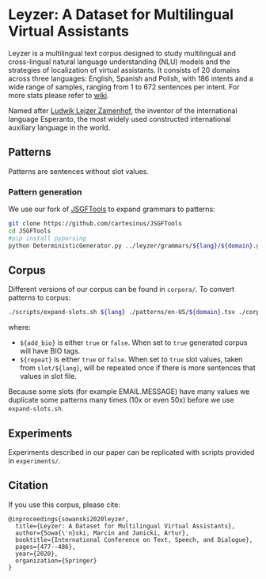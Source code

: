 # Leyzer: A Dataset for Multilingual Virtual Assistants

Leyzer is a multilingual text corpus designed to study multilingual and cross-lingual natural language understanding (NLU) models and the strategies of localization of virtual assistants. It consists of 20 domains across three languages: English, Spanish and Polish, with 186 intents and a wide range of samples, ranging from 1 to 672 sentences per intent. For more stats please refer to [wiki](https://github.com/cartesinus/leyzer/wiki).

Named after [Ludwik Lejzer Zamenhof](https://en.wikipedia.org/wiki/L._L._Zamenhof), the inventor of the international language Esperanto, the most widely used constructed international auxiliary language in the world.

## Patterns

Patterns are sentences without slot values.

### Pattern generation

We use our fork of [JSGFTools](https://github.com/cartesinus/JSGFTools) to expand grammars to patterns:
```bash
git clone https://github.com/cartesinus/JSGFTools
cd JSGFTools
#pip install pyparsing
python DeterministicGenerator.py ../leyzer/grammars/${lang}/${domain}.gram > ../leyzer/patterns/${lang}/${domain}.tsv
```

## Corpus

Different versions of our corpus can be found in `corpora/`. To convert patterns to corpus:
```bash
./scripts/expand-slots.sh ${lang} ./patterns/en-US/${domain}.tsv ./corpora/0.1.0/${domain}.tsv ${add_bio} ${repeat}
```
where:
- `${add_bio}` is either `true` or `false`. When set to `true` generated corpus will have BIO tags.
- `${repeat}` is either `true` or `false`. When set to `true` slot values, taken from `slot/${lang}`, will be repeated once if there is more sentences that values in slot file.

Because some slots (for example EMAIL.MESSAGE) have many values we duplicate some patterns many times (10x or even 50x) before we use `expand-slots.sh`.

## Experiments

Experiments described in our paper can be replicated with scripts provided in `experiments/`.

## Citation

If you use this corpus, please cite:
```
@inproceedings{sowanski2020leyzer,
  title={Leyzer: A Dataset for Multilingual Virtual Assistants},
  author={Sowa{\'n}ski, Marcin and Janicki, Artur},
  booktitle={International Conference on Text, Speech, and Dialogue},
  pages={477--486},
  year={2020},
  organization={Springer}
}
```
